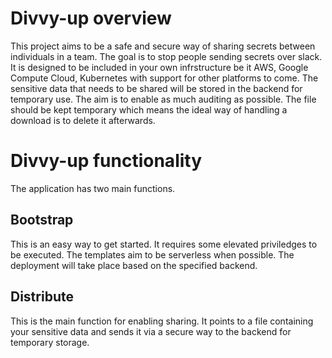# Divvy-up overview

This project aims to be a safe and secure way of sharing secrets between individuals in a team. The goal is to stop people sending secrets over slack.
It is designed to be included in your own infrstructure be it AWS, Google Compute Cloud, Kubernetes with support for other platforms to come.
The sensitive data that needs to be shared will be stored in the backend for temporary use. The aim is to enable as much auditing as possible.
The file should be kept temporary which means the ideal way of handling a download is to delete it afterwards.

# Divvy-up functionality
The application has two main functions.

## Bootstrap
This is an easy way to get started. It requires some elevated priviledges to be executed. The templates aim to be serverless when possible.
The deployment will take place based on the specified backend.

## Distribute
This is the main function for enabling sharing. It points to a file containing your sensitive data and sends it via a secure way to the backend for temporary storage.

